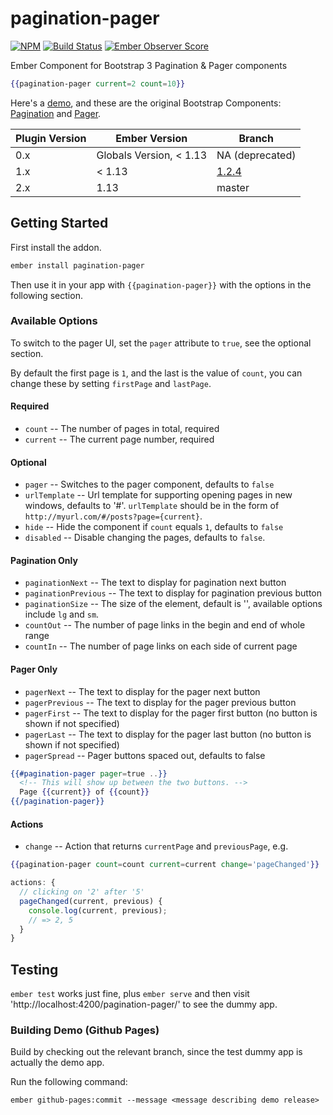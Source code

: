 pagination-pager
================

[![NPM][npm-badge-img]][npm-badge-link]
[![Build Status][travis-badge]][travis-badge-url]
[![Ember Observer Score][ember-observer-badge]][ember-observer-url]

Ember Component for Bootstrap 3 Pagination &amp; Pager components

```hbs
{{pagination-pager current=2 count=10}}
```

Here's a [demo][1], and these are the original Bootstrap Components: [Pagination][2] and [Pager][3].

<table>
  <thead>
    <tr>
      <th>Plugin Version</th>
      <th>Ember Version</th>
      <th>Branch</th>
    </tr>
  </thead>
  <tbody>
    <tr>
      <td>0.x</td>
      <td>Globals Version, &lt; 1.13</td>
      <td>NA (deprecated)</td>
    </tr>
    <tr>
      <td>1.x</td>
      <td>&lt; 1.13</td>
      <td><a href="https://github.com/knownasilya/pagination-pager/tree/1.2.4">1.2.4</a></td>
    </tr>
    <tr>
      <td>2.x</td>
      <td>1.13</td>
      <td>master</td>
    </tr>
  </tbody>
</table>

## Getting Started

First install the addon.

```sh
ember install pagination-pager
```

Then use it in your app with `{{pagination-pager}}` with the options
in the following section.

### Available Options

To switch to the pager UI, set the `pager` attribute to `true`, see the optional section.

By default the first page is `1`, and the last is the value of `count`, you can change these by setting `firstPage` and `lastPage`.

#### Required
- `count` -- The number of pages in total, required
- `current` -- The current page number, required

#### Optional
- `pager` -- Switches to the pager component, defaults to `false`
- `urlTemplate` -- Url template for supporting opening pages in new windows, defaults to '#'.
  `urlTemplate` should be in the form of `http://myurl.com/#/posts?page={current}`.
- `hide` -- Hide the component if `count` equals `1`, defaults to `false`
- `disabled` -- Disable changing the pages, defaults to `false`.

#### Pagination Only
- `paginationNext` -- The text to display for pagination next button
- `paginationPrevious` -- The text to display for pagination previous button
- `paginationSize` -- The size of the element, default is '', available options include `lg` and `sm`.
- `countOut` -- The number of page links in the begin and end of whole range
- `countIn` -- The number of page links on each side of current page

#### Pager Only
- `pagerNext` -- The text to display for the pager next button
- `pagerPrevious` -- The text to display for the pager previous button
- `pagerFirst` -- The text to display for the pager first button (no button is shown if not specified)
- `pagerLast` -- The text to display for the pager last button (no button is shown if not specified)
- `pagerSpread` -- Pager buttons spaced out, defaults to false

```hbs
{{#pagination-pager pager=true ..}}
  <!-- This will show up between the two buttons. -->
  Page {{current}} of {{count}}
{{/pagination-pager}}
```

#### Actions

- `change` -- Action that returns `currentPage` and `previousPage`, e.g.

```hbs
{{pagination-pager count=count current=current change='pageChanged'}}
```

```js
actions: {
  // clicking on '2' after '5'
  pageChanged(current, previous) {
    console.log(current, previous);
    // => 2, 5
  }
}
```

## Testing

`ember test` works just fine, plus `ember serve` and then visit 'http://localhost:4200/pagination-pager/' to see the dummy app.

### Building Demo (Github Pages)

Build by checking out the relevant branch, since the test dummy app
is actually the demo app.

Run the following command:

```no-highlight
ember github-pages:commit --message <message describing demo release>
```

[1]: http://knownasilya.github.io/pagination-pager/
[2]: http://getbootstrap.com/components/#pagination
[3]: http://getbootstrap.com/components/#pagination-pager
[npm-badge-img]: https://badge.fury.io/js/pagination-pager.svg
[npm-badge-link]: http://badge.fury.io/js/pagination-pager
[travis-badge]: https://travis-ci.org/knownasilya/pagination-pager.svg
[travis-badge-url]: https://travis-ci.org/knownasilya/pagination-pager
[ember-observer-badge]: http://emberobserver.com/badges/pagination-pager.svg
[ember-observer-url]: http://emberobserver.com/addons/pagination-pager
